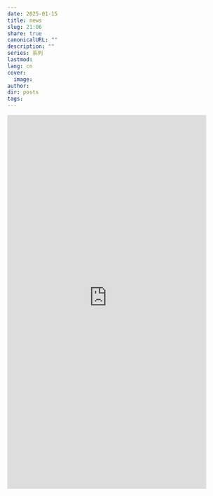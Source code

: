 ```yaml
---
date: 2025-01-15
title: news
slug: 21:06
share: true
canonicalURL: ""
description: ""
series: 系列
lastmod: 
lang: cn
cover:
  image: 
author: 
dir: posts
tags: 
---
```


<iframe height=850 width=90% src="https://newsnow-b2b.pages.dev/" frameborder=0 allowfullscreen> </iframe>



